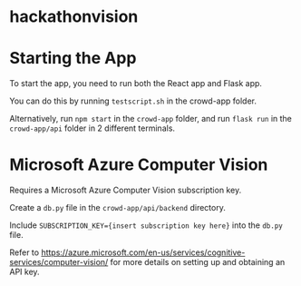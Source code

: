 # hackathonvision

# Starting the App
To start the app, you need to run both the React app and Flask app.

You can do this by running ```testscript.sh``` in the crowd-app folder.

Alternatively, run ```npm start``` in the ```crowd-app``` folder, and run ```flask run``` in the ```crowd-app/api``` folder in 2 different terminals.

# Microsoft Azure Computer Vision
Requires a Microsoft Azure Computer Vision subscription key.

Create a ```db.py``` file in the ```crowd-app/api/backend``` directory. 

Include ```SUBSCRIPTION_KEY={insert subscription key here}``` into the ```db.py``` file.

Refer to https://azure.microsoft.com/en-us/services/cognitive-services/computer-vision/ for more details on setting up and obtaining an API key.
